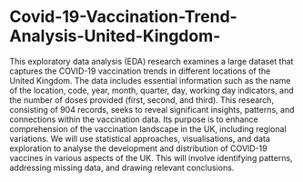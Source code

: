 # Covid-19-Vaccination-Trend-Analysis-United-Kingdom-
This exploratory data analysis (EDA) research examines a large dataset that captures the COVID-19 vaccination trends in different locations of the United Kingdom. The data includes essential information such as the name of the location, code, year, month, quarter, day, working day indicators, and the number of doses provided (first, second, and third). This research, consisting of 904 records, seeks to reveal significant insights, patterns, and connections within the vaccination data. Its purpose is to enhance comprehension of the vaccination landscape in the UK, including regional variations. We will use statistical approaches, visualisations, and data exploration to analyse the development and distribution of COVID-19 vaccines in various aspects of the UK. This will involve identifying patterns, addressing missing data, and drawing relevant conclusions.
